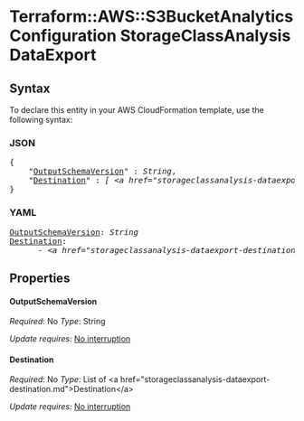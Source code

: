 # Terraform::AWS::S3BucketAnalyticsConfiguration StorageClassAnalysis DataExport

## Syntax

To declare this entity in your AWS CloudFormation template, use the following syntax:

### JSON

<pre>
{
    "<a href="#outputschemaversion" title="OutputSchemaVersion">OutputSchemaVersion</a>" : <i>String</i>,
    "<a href="#destination" title="Destination">Destination</a>" : <i>[ &lt;a href=&#34;storageclassanalysis-dataexport-destination.md&#34;&gt;Destination&lt;/a&gt;, ... ]</i>
}
</pre>

### YAML

<pre>
<a href="#outputschemaversion" title="OutputSchemaVersion">OutputSchemaVersion</a>: <i>String</i>
<a href="#destination" title="Destination">Destination</a>: <i>
      - &lt;a href=&#34;storageclassanalysis-dataexport-destination.md&#34;&gt;Destination&lt;/a&gt;</i>
</pre>

## Properties

#### OutputSchemaVersion

_Required_: No
_Type_: String

_Update requires_: [No interruption](https://docs.aws.amazon.com/AWSCloudFormation/latest/UserGuide/using-cfn-updating-stacks-update-behaviors.html#update-no-interrupt)

#### Destination

_Required_: No
_Type_: List of &lt;a href=&#34;storageclassanalysis-dataexport-destination.md&#34;&gt;Destination&lt;/a&gt;

_Update requires_: [No interruption](https://docs.aws.amazon.com/AWSCloudFormation/latest/UserGuide/using-cfn-updating-stacks-update-behaviors.html#update-no-interrupt)

